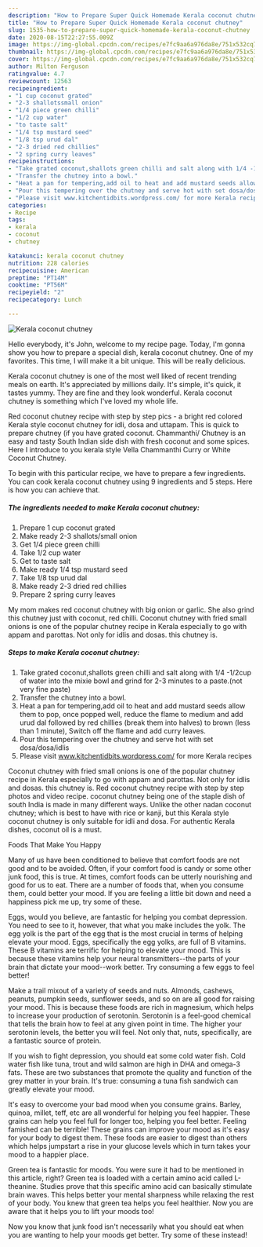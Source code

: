 ```yaml
---
description: "How to Prepare Super Quick Homemade Kerala coconut chutney"
title: "How to Prepare Super Quick Homemade Kerala coconut chutney"
slug: 1535-how-to-prepare-super-quick-homemade-kerala-coconut-chutney
date: 2020-08-15T22:27:55.009Z
image: https://img-global.cpcdn.com/recipes/e7fc9aa6a976da8e/751x532cq70/kerala-coconut-chutney-recipe-main-photo.jpg
thumbnail: https://img-global.cpcdn.com/recipes/e7fc9aa6a976da8e/751x532cq70/kerala-coconut-chutney-recipe-main-photo.jpg
cover: https://img-global.cpcdn.com/recipes/e7fc9aa6a976da8e/751x532cq70/kerala-coconut-chutney-recipe-main-photo.jpg
author: Milton Ferguson
ratingvalue: 4.7
reviewcount: 12563
recipeingredient:
- "1 cup coconut grated"
- "2-3 shallotssmall onion"
- "1/4 piece green chilli"
- "1/2 cup water"
- "to taste salt"
- "1/4 tsp mustard seed"
- "1/8 tsp urud dal"
- "2-3 dried red chillies"
- "2 spring curry leaves"
recipeinstructions:
- "Take grated coconut,shallots green chilli and salt along with 1/4 -1/2cup of water into the mixie bowl and grind for 2-3 minutes to a paste.(not very fine paste)"
- "Transfer the chutney into a bowl."
- "Heat a pan for tempering,add oil to heat and add mustard seeds allow them to pop, once popped well, reduce the flame to medium and add urud dal followed by red chillies (break them into halves) to brown (less than 1 minute), Switch off the flame and add curry leaves."
- "Pour this tempering over the chutney and serve hot with set dosa/dosa/idlis"
- "Please visit www.kitchentidbits.wordpress.com/ for more Kerala recipes"
categories:
- Recipe
tags:
- kerala
- coconut
- chutney

katakunci: kerala coconut chutney 
nutrition: 228 calories
recipecuisine: American
preptime: "PT14M"
cooktime: "PT56M"
recipeyield: "2"
recipecategory: Lunch

---
```



![Kerala coconut chutney](https://img-global.cpcdn.com/recipes/e7fc9aa6a976da8e/751x532cq70/kerala-coconut-chutney-recipe-main-photo.jpg)

Hello everybody, it's John, welcome to my recipe page. Today, I'm gonna show you how to prepare a special dish, kerala coconut chutney. One of my favorites. This time, I will make it a bit unique. This will be really delicious.

Kerala coconut chutney is one of the most well liked of recent trending meals on earth. It's appreciated by millions daily. It's simple, it's quick, it tastes yummy. They are fine and they look wonderful. Kerala coconut chutney is something which I've loved my whole life.

Red coconut chutney recipe with step by step pics - a bright red colored Kerala style coconut chutney for idli, dosa and uttapam. This is quick to prepare chutney (if you have grated coconut. Chammanthi/ Chutney is an easy and tasty South Indian side dish with fresh coconut and some spices. Here I introduce to you kerala style Vella Chammanthi Curry or White Coconut Chutney.


To begin with this particular recipe, we have to prepare a few ingredients. You can cook kerala coconut chutney using 9 ingredients and 5 steps. Here is how you can achieve that.

<!--inarticleads1-->

##### The ingredients needed to make Kerala coconut chutney:

1. Prepare 1 cup coconut grated
1. Make ready 2-3 shallots/small onion
1. Get 1/4 piece green chilli
1. Take 1/2 cup water
1. Get to taste salt
1. Make ready 1/4 tsp mustard seed
1. Take 1/8 tsp urud dal
1. Make ready 2-3 dried red chillies
1. Prepare 2 spring curry leaves


My mom makes red coconut chutney with big onion or garlic. She also grind this chutney just with coconut, red chilli. Coconut chutney with fried small onions is one of the popular chutney recipe in Kerala especially to go with appam and parottas. Not only for idlis and dosas. this chutney is. 

<!--inarticleads2-->

##### Steps to make Kerala coconut chutney:

1. Take grated coconut,shallots green chilli and salt along with 1/4 -1/2cup of water into the mixie bowl and grind for 2-3 minutes to a paste.(not very fine paste)
1. Transfer the chutney into a bowl.
1. Heat a pan for tempering,add oil to heat and add mustard seeds allow them to pop, once popped well, reduce the flame to medium and add urud dal followed by red chillies (break them into halves) to brown (less than 1 minute), Switch off the flame and add curry leaves.
1. Pour this tempering over the chutney and serve hot with set dosa/dosa/idlis
1. Please visit www.kitchentidbits.wordpress.com/ for more Kerala recipes


Coconut chutney with fried small onions is one of the popular chutney recipe in Kerala especially to go with appam and parottas. Not only for idlis and dosas. this chutney is. Red coconut chutney recipe with step by step photos and video recipe. coconut chutney being one of the staple dish of south India is made in many different ways. Unlike the other nadan coconut chutney; which is best to have with rice or kanji, but this Kerala style coconut chutney is only suitable for idli and dosa. For authentic Kerala dishes, coconut oil is a must. 

Foods That Make You Happy


Many of us have been conditioned to believe that comfort foods are not good and to be avoided. Often, if your comfort food is candy or some other junk food, this is true. At times, comfort foods can be utterly nourishing and good for us to eat. There are a number of foods that, when you consume them, could better your mood. If you are feeling a little bit down and need a happiness pick me up, try some of these.

Eggs, would you believe, are fantastic for helping you combat depression. You need to see to it, however, that what you make includes the yolk. The egg yolk is the part of the egg that is the most crucial in terms of helping elevate your mood. Eggs, specifically the egg yolks, are full of B vitamins. These B vitamins are terrific for helping to elevate your mood. This is because these vitamins help your neural transmitters--the parts of your brain that dictate your mood--work better. Try consuming a few eggs to feel better!

Make a trail mixout of a variety of seeds and nuts. Almonds, cashews, peanuts, pumpkin seeds, sunflower seeds, and so on are all good for raising your mood. This is because these foods are rich in magnesium, which helps to increase your production of serotonin. Serotonin is a feel-good chemical that tells the brain how to feel at any given point in time. The higher your serotonin levels, the better you will feel. Not only that, nuts, specifically, are a fantastic source of protein.

If you wish to fight depression, you should eat some cold water fish. Cold water fish like tuna, trout and wild salmon are high in DHA and omega-3 fats. These are two substances that promote the quality and function of the grey matter in your brain. It's true: consuming a tuna fish sandwich can greatly elevate your mood. 

It's easy to overcome your bad mood when you consume grains. Barley, quinoa, millet, teff, etc are all wonderful for helping you feel happier. These grains can help you feel full for longer too, helping you feel better. Feeling famished can be terrible! These grains can improve your mood as it's easy for your body to digest them. These foods are easier to digest than others which helps jumpstart a rise in your glucose levels which in turn takes your mood to a happier place.

Green tea is fantastic for moods. You were sure it had to be mentioned in this article, right? Green tea is loaded with a certain amino acid called L-theanine. Studies prove that this specific amino acid can basically stimulate brain waves. This helps better your mental sharpness while relaxing the rest of your body. You knew that green tea helps you feel healthier. Now you are aware that it helps you to lift your moods too!

Now you know that junk food isn't necessarily what you should eat when you are wanting to help your moods get better. Try some of these instead!

